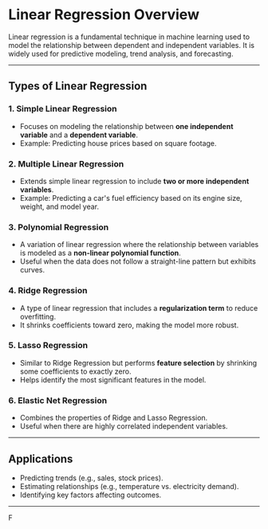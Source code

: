 # Linear Regression Overview

Linear regression is a fundamental technique in machine learning used to model the relationship between dependent and independent variables. It is widely used for predictive modeling, trend analysis, and forecasting.

---

## Types of Linear Regression

### 1. Simple Linear Regression
- Focuses on modeling the relationship between **one independent variable** and a **dependent variable**.
- Example: Predicting house prices based on square footage.

### 2. Multiple Linear Regression
- Extends simple linear regression to include **two or more independent variables**.
- Example: Predicting a car's fuel efficiency based on its engine size, weight, and model year.

### 3. Polynomial Regression
- A variation of linear regression where the relationship between variables is modeled as a **non-linear polynomial function**.
- Useful when the data does not follow a straight-line pattern but exhibits curves.

### 4. Ridge Regression
- A type of linear regression that includes a **regularization term** to reduce overfitting.
- It shrinks coefficients toward zero, making the model more robust.

### 5. Lasso Regression
- Similar to Ridge Regression but performs **feature selection** by shrinking some coefficients to exactly zero.
- Helps identify the most significant features in the model.

### 6. Elastic Net Regression
- Combines the properties of Ridge and Lasso Regression.
- Useful when there are highly correlated independent variables.

---

## Applications
- Predicting trends (e.g., sales, stock prices).
- Estimating relationships (e.g., temperature vs. electricity demand).
- Identifying key factors affecting outcomes.

---

F

